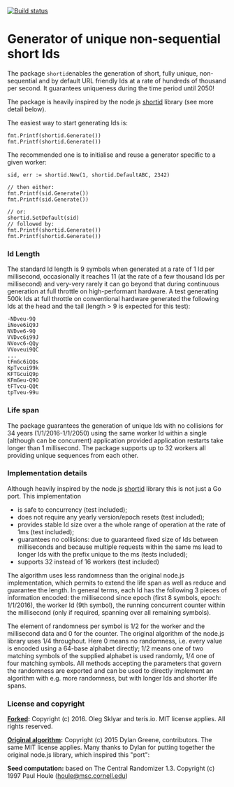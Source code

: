 [![Build status][buildimage]][build] 

# Generator of unique non-sequential short Ids

The package `shortid`enables the generation of short, fully unique,
non-sequential and by default URL friendly Ids at a rate of hundreds of thousand per second. It
guarantees uniqueness during the time period until 2050!

The package is heavily inspired by the node.js [shortid][nodeshortid] library (see more detail below).

The easiest way to start generating Ids is:

	fmt.Printf(shortid.Generate())
	fmt.Printf(shortid.Generate())

The recommended one is to initialise and reuse a generator specific to a given worker:

	sid, err := shortid.New(1, shortid.DefaultABC, 2342)

	// then either:
	fmt.Printf(sid.Generate())
	fmt.Printf(sid.Generate())

	// or:
	shortid.SetDefault(sid)
	// followed by:
	fmt.Printf(shortid.Generate())
	fmt.Printf(shortid.Generate())


### Id Length

The standard Id length is 9 symbols when generated at a rate of 1 Id per millisecond,
occasionally it reaches 11 (at the rate of a few thousand Ids per millisecond) and very-very
rarely it can go beyond that during continuous generation at full throttle on high-performant
hardware. A test generating 500k Ids at full throttle on conventional hardware generated the
following Ids at the head and the tail (length > 9 is expected for this test):

	-NDveu-9Q
	iNove6iQ9J
	NVDve6-9Q
	VVDvc6i99J
	NVovc6-QQy
	VVoveui9QC
	...
	tFmGc6iQQs
	KpTvcui99k
	KFTGcuiQ9p
	KFmGeu-Q9O
	tFTvcu-QQt
	tpTveu-99u

### Life span

The package guarantees the generation of unique Ids with no collisions for 34 years
(1/1/2016-1/1/2050) using the same worker Id within a single (although can be concurrent)
application provided application restarts take longer than 1 millisecond. The package supports
up to 32 workers all providing unique sequences from each other.

### Implementation details

Although heavily inspired by the node.js [shortid][nodeshortid] library this is
not just a Go port. This implementation

* is safe to concurrency (test included);
* does not require any yearly version/epoch resets (test included);
* provides stable Id size over a the whole range of operation at the rate of 1ms (test included);
* guarantees no collisions: due to guaranteed fixed size of Ids between milliseconds and because
multiple requests within the same ms lead to longer Ids with the prefix unique to the ms (tests
included);
* supports 32 instead of 16 workers (test included)

The algorithm uses less randomness than the original node.js implementation, which permits to extend
the life span as well as reduce and guarantee the length. In general terms, each Id has the
following 3 pieces of information encoded: the millisecond since epoch (first 8 symbols, epoch:
1/1/2016), the worker Id (9th symbol), the running concurrent counter within the millisecond (only
if required, spanning over all remaining symbols).

The element of randomness per symbol is 1/2 for the worker and the millisecond data and 0 for the
counter. The original algorithm of the node.js library uses 1/4 throughout. Here 0 means no
randomness, i.e. every value is encoded using a 64-base alphabet directly; 1/2 means one of two
matching symbols of the supplied alphabet is used randomly, 1/4 one of four matching symbols. All
methods accepting the parameters that govern the randomness are exported and can be used to directly
implement an algorithm with e.g. more randomness, but with longer Ids and shorter life spans.

### License and copyright

**[Forked][terisioshortid]:** Copyright (c) 2016. Oleg Sklyar and teris.io. MIT license applies. All rights reserved.

**[Original algorithm][nodeshortid]:** Copyright (c) 2015 Dylan Greene, contributors. The same MIT
license applies. Many thanks to Dylan for putting together the original node.js library, which
inspired this "port":

**Seed computation:** based on The Central Randomizer 1.3. Copyright (c) 1997 Paul Houle (houle@msc.cornell.edu)

[go]: https://golang.org
[nodeshortid]: https://github.com/dylang/shortid
[terisioshortid]: https://github.com/teris-io/shortid

[build]: https://github.com/duncancrawford/shortid/actions
[buildimage]: https://github.com/duncancrawford/shortid/workflows/build/badge.svg